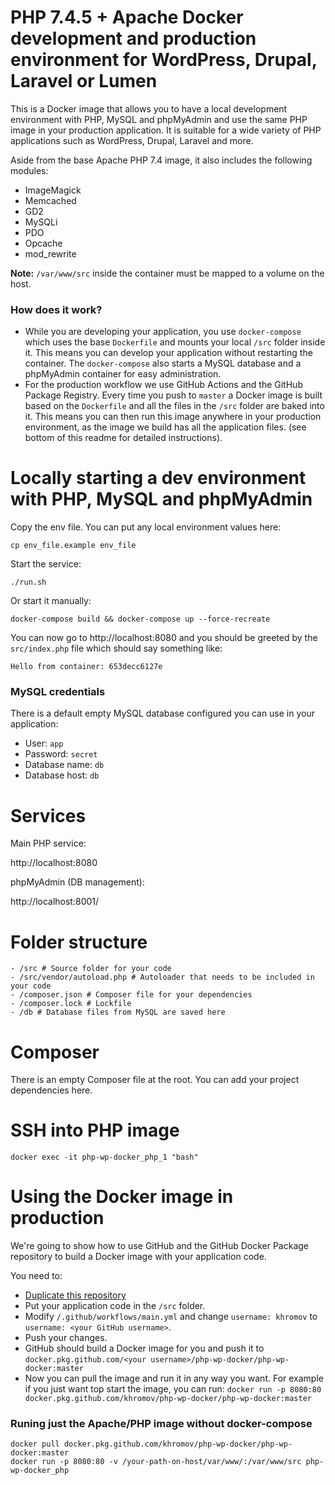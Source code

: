 # PHP 7.4.5 + Apache Docker development and production environment for WordPress, Drupal, Laravel or Lumen

This is a Docker image that allows you to have a local development environment with PHP, MySQL and phpMyAdmin and use the same PHP image in your production application. It is suitable for a wide variety of PHP applications such as WordPress, Drupal, Laravel and more.

Aside from the base Apache PHP 7.4 image, it also includes the following modules:

* ImageMagick
* Memcached
* GD2
* MySQLi
* PDO
* Opcache
* mod_rewrite

**Note:** `/var/www/src` inside the container must be mapped to a volume on the host.

### How does it work?

* While you are developing your application, you use `docker-compose` which uses the base `Dockerfile` and mounts your local `/src` folder inside it. This means you can develop your application without restarting the container. The `docker-compose` also starts a MySQL database and a phpMyAdmin container for easy administration.
* For the production workflow we use GitHub Actions and the GitHub Package Registry. Every time you push to `master` a Docker image is built based on the `Dockerfile` and all the files in the `/src` folder are baked into it. This means you can then run this image anywhere in your production environment, as the image we build has all the application files. (see bottom of this readme for detailed instructions).

# Locally starting a dev environment with PHP, MySQL and phpMyAdmin

Copy the env file. You can put any local environment values here:

```
cp env_file.example env_file
```

Start the service:

```
./run.sh
```

Or start it manually:

```
docker-compose build && docker-compose up --force-recreate
```

You can now go to http://localhost:8080 and you should be greeted by the `src/index.php` file which should say something like:

```
Hello from container: 653decc6127e
```

### MySQL credentials 
There is a default empty MySQL database configured you can use in your application:

* User: `app`
* Password: `secret`
* Database name: `db`
* Database host: `db`

# Services

Main PHP service:

http://localhost:8080

phpMyAdmin (DB management):

http://localhost:8001/

# Folder structure

```
- /src # Source folder for your code
- /src/vendor/autoload.php # Autoloader that needs to be included in your code
- /composer.json # Composer file for your dependencies
- /composer.lock # Lockfile
- /db # Database files from MySQL are saved here
```

# Composer

There is an empty Composer file at the root. You can add your project dependencies here.

# SSH into PHP image

```
docker exec -it php-wp-docker_php_1 "bash"
```

# Using the Docker image in production

We're going to show how to use GitHub and the GitHub Docker Package repository to build a Docker image with your application code. 

You need to:
* [Duplicate this repository](https://help.github.com/en/github/creating-cloning-and-archiving-repositories/duplicating-a-repository)
* Put your application code in the `/src` folder.
* Modify `/.github/workflows/main.yml` and change `username: khromov` to `username: <your GitHub username>`.
* Push your changes.
* GitHub should build a Docker image for you and push it to `docker.pkg.github.com/<your username>/php-wp-docker/php-wp-docker:master`
* Now you can pull the image and run it in any way you want. For example if you just want top start the image, you can run: `docker run -p 8080:80 docker.pkg.github.com/khromov/php-wp-docker/php-wp-docker:master`

### Runing just the Apache/PHP image without docker-compose

```
docker pull docker.pkg.github.com/khromov/php-wp-docker/php-wp-docker:master
docker run -p 8080:80 -v /your-path-on-host/var/www/:/var/www/src php-wp-docker_php
```
